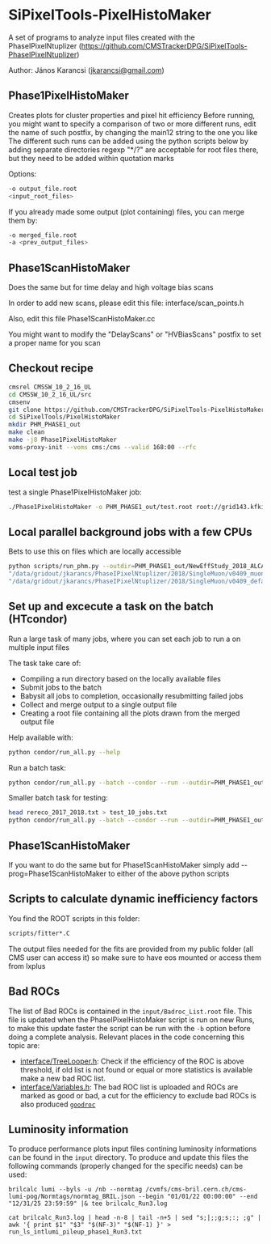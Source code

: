 # SiPixelTools-PixelHistoMaker
A set of programs to analyze input files created with the PhaseIPixelNtuplizer
(https://github.com/CMSTrackerDPG/SiPixelTools-PhaseIPixelNtuplizer)

Author: János Karancsi (jkarancsi@gmail.com)

## Phase1PixelHistoMaker
Creates plots for cluster properties and pixel hit efficiency
Before running, you might want to specify a comparison of two or more different runs,
edit the name of such postfix, by changing the main12 string to the one you like
The different such runs can be added using the python scripts below by adding separate directories
regexp "*/?" are acceptable for root files there, but they need to be added within quotation marks

Options:
```bash
-o output_file.root
<input_root_files>
```
If you already made some output (plot containing) files, you can merge them by:
```bash
-o merged_file.root
-a <prev_output_files>
```

## Phase1ScanHistoMaker
Does the same but for time delay and high voltage bias scans

In order to add new scans, please edit this file: interface/scan_points.h

Also, edit this file Phase1ScanHistoMaker.cc

You might want to modify the "DelayScans" or "HVBiasScans" postfix to set a proper name for you scan

## Checkout recipe
```bash
cmsrel CMSSW_10_2_16_UL
cd CMSSW_10_2_16_UL/src
cmsenv
git clone https://github.com/CMSTrackerDPG/SiPixelTools-PixelHistoMaker SiPixelTools/PixelHistoMaker
cd SiPixelTools/PixelHistoMaker
mkdir PHM_PHASE1_out
make clean
make -j8 Phase1PixelHistoMaker
voms-proxy-init --voms cms:/cms --valid 168:00 --rfc
```

## Local test job

test a single Phase1PixelHistoMaker job:

```bash
./Phase1PixelHistoMaker -o PHM_PHASE1_out/test.root root://grid143.kfki.hu//cms/phedex/store/user/jkarancs/PhaseIPixelNtuplizer/2017/SingleMuon/v0408_muons_1068p1_106X_dataRun2_v27_UL_RERECO_Run2017D_Fill6189/200728_122521/0000/Ntuple_100.root
```

## Local parallel background jobs with a few CPUs

Bets to use this on files which are locally accessible

```bash
python scripts/run_phm.py --outdir=PHM_PHASE1_out/NewEffStudy_2018_ALCARECOTight --nfile=200 --nproc=6 --run \
"/data/gridout/jkarancs/PhaseIPixelNtuplizer/2018/SingleMuon/v0409_muons_1130pre5_113X_dataRun2_v4_ALCARECOTight_Run2018D_HighLumiFills/210511_120450/000?/*.root" \
"/data/gridout/jkarancs/PhaseIPixelNtuplizer/2018/SingleMuon/v0409_default_1130pre5_113X_dataRun2_v4_RERECO_Run2018D_HighLumiFills/210513_103051/000?/*.root"
```

## Set up and excecute a task on the batch (HTcondor)

Run a large task of many jobs, where you can set each job to run a on multiple input files

The task take care of:
- Compiling a run directory based on the locally available files
- Submit jobs to the batch
- Babysit all jobs to completion, occasionally resubmitting failed jobs
- Collect and merge output to a single output file
- Creating a root file containing all the plots drawn from the merged output file

Help available with:
```bash
python condor/run_all.py --help
```

Run a batch task:

```bash
python condor/run_all.py --batch --condor --run --outdir=PHM_PHASE1_out/NewEffStudy_2017_2018_ReReco_run2 --nfile=300 rereco_2017_2018.txt
```

Smaller batch task for testing:
```bash
head rereco_2017_2018.txt > test_10_jobs.txt
python condor/run_all.py --batch --condor --run --outdir=PHM_PHASE1_out/test_batch_task_10_jobs --nfile=1 test_10_jobs.txt
```

## Phase1ScanHistoMaker
If you want to do the same but for Phase1ScanHistoMaker simply add 
--prog=Phase1ScanHistoMaker to either of the above python scripts

## Scripts to calculate dynamic inefficiency factors

You find the ROOT scripts in this folder:

```bash
scripts/fitter*.C
```

The output files needed for the fits are provided from my public folder (all CMS user can access it)
so make sure to have eos mounted or access them from lxplus

## Bad ROCs
The list of Bad ROCs is contained in the `input/Badroc_List.root` file. This file is updated when the PhaseIPixelHistoMaker script is run on new Runs, to make this update faster the script can be run with the `-b` option before doing a complete analysis. 
Relevant places in the code concerning this topic are:
* [interface/TreeLooper.h](https://github.com/CMSTrackerDPG/SiPixelTools-PixelHistoMaker/blob/638a1cd9f52cf5783ffb61f6697c390d34558df5/interface/TreeLooper.h#L512): Check if the efficiency of the ROC is above threshold, if old list is not found or equal or more statistics is available make a new bad ROC list.
* [interface/Variables.h](https://github.com/CMSTrackerDPG/SiPixelTools-PixelHistoMaker/blob/638a1cd9f52cf5783ffb61f6697c390d34558df5/interface/Variables.h#L1083): The bad ROC list is uploaded and ROCs are marked as good or bad, a cut for the efficiency to exclude bad ROCs is also produced [`goodroc`](https://github.com/CMSTrackerDPG/SiPixelTools-PixelHistoMaker/blob/638a1cd9f52cf5783ffb61f6697c390d34558df5/interface/Variables.h#L1796)

## Luminosity information
To produce performance plots input files contining luminosity informations can be found in the `input` directory. To produce and update this files the following commands (properly changed for the specific needs) can be used:
```
brilcalc lumi --byls -u /nb --normtag /cvmfs/cms-bril.cern.ch/cms-lumi-pog/Normtags/normtag_BRIL.json --begin "01/01/22 00:00:00" --end "12/31/25 23:59:59" |& tee brilcalc_Run3.log

cat brilcalc_Run3.log | head -n-8 | tail -n+5 | sed "s;|;;g;s;:; ;g" | awk '{ print $1" "$3" "$(NF-3)" "$(NF-1) }' > run_ls_intlumi_pileup_phase1_Run3.txt
```
